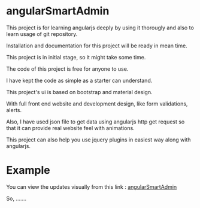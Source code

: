 # angularSmartAdmin
This project is for learning angularjs deeply by using it thorougly and also to learn usage of git repository.

Installation and documentation for this project will be ready in mean time.

This project is in initial stage, so it might take some time.

The code of this project is free for anyone to use.

I have kept the code as simple as a starter can understand.

This project's ui is based on bootstrap and material design.

With full front end website and development design, like form validations, alerts.

Also, I have used json file to get data using angularjs http get request so that it can provide real website feel with animations.

This project can also help you use jquery plugins in easiest way along with angularjs.

<h1>Example</h1>

You can view the updates visually from this link : <a href="https://sudhirwagh04.github.io">angularSmartAdmin</a>

So, .......
